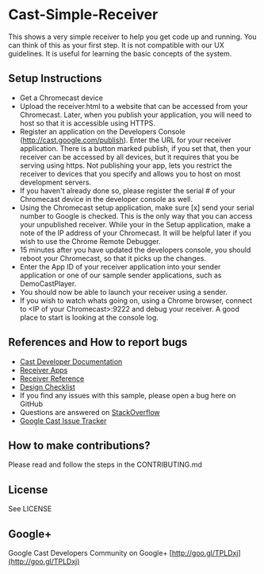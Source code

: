 # Cast-Simple-Receiver

This shows a very simple receiver to help you get code up and running. You can
think of this as your first step. It is not compatible with our UX guidelines.
It is useful for learning the basic concepts of the system.

## Setup Instructions
* Get a Chromecast device
* Upload the receiver.html to a website that can be accessed from your Chromecast. Later, when you publish your application, you will need to host so that it is accessible using HTTPS.
* Register an application on the Developers Console (http://cast.google.com/publish). Enter the URL for your receiver application. There is a button marked publish, if you set that, then your receiver can be accessed by all devices, but it requires that you be serving using https.  Not publishing your app, lets you restrict the receiver to devices that you specify and allows you to host on most development servers.
* If you haven't already done so, please register the serial # of your Chromecast device in the developer console as well.
* Using the Chromecast setup application, make sure [x] send your serial number to Google is checked.  This is the only way that you can access your unpublished receiver.  While your in the Setup application, make a note of the IP address of your Chromecast. It will be helpful later if you wish to use the Chrome Remote Debugger.
* 15 minutes after you have updated the developers console, you should reboot your Chromecast, so that it picks up the changes.
* Enter the App ID of your receiver application into your sender application or one of our sample sender applications, such as DemoCastPlayer.
* You should now be able to launch your receiver using a sender.
* If you wish to watch whats going on, using a Chrome browser, connect to &lt;IP of your Chromecast>:9222 and debug your receiver.  A good place to start is looking at the console log.

## References and How to report bugs
* [Cast Developer Documentation](http://developers.google.com/cast/)
* [Receiver Apps](https://developers.google.com/cast/docs/receiver_apps)
* [Receiver Reference](https://developers.google.com/cast/docs/reference/receiver/)
* [Design Checklist](http://developers.google.com/cast/docs/design_checklist)
* If you find any issues with this sample, please open a bug here on GitHub
* Questions are answered on [StackOverflow](http://stackoverflow.com/questions/tagged/google-cast)
* [Google Cast Issue Tracker](https://code.google.com/p/google-cast-sdk/)

## How to make contributions?
Please read and follow the steps in the CONTRIBUTING.md

## License
See LICENSE

## Google+
 Google Cast Developers Community on Google+ [http://goo.gl/TPLDxj](http://goo.gl/TPLDxj)
